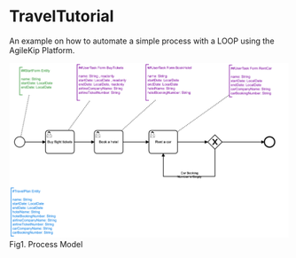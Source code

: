 # TravelTutorial

An example on how to automate a simple process with a LOOP using the AgileKip Platform.

![Model](/MODELS/travel-LOOP/travel_LOOP.png)
Fig1. Process Model
